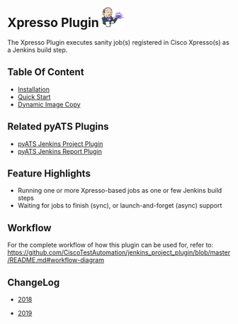 # Xpresso Plugin ![](guide/assets/images/e_jenkins.png)

The Xpresso Plugin executes sanity job(s) registered in Cisco Xpresso(s) as a Jenkins build step.

## Table Of Content
- [Installation](guide/installation.md)
- [Quick Start](guide/quick_start.md)
- [Dynamic Image Copy](image.md)

## Related pyATS Plugins
- [pyATS Jenkins Project Plugin](https://github.com/CiscoTestAutomation/jenkins_project_plugin)
- [pyATS Jenkins Report Plugin](https://github.com/CiscoTestAutomation/jenkins_report_plugin)

## Feature Highlights
* Running one or more Xpresso-based jobs as one or few Jenkins build steps
* Waiting for jobs to finish (sync), or launch-and-forget (async) support

## Workflow

For the complete workflow of how this plugin can be used for, refer to:
https://github.com/CiscoTestAutomation/jenkins_project_plugin/blob/master/README.md#workflow-diagram

## ChangeLog

* [2018](changelog/2018/CHANGELOG.md)

* [2019](changelog/2019/CHANGELOG.md)